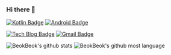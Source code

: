 ### Hi there 👋
[![Kotlin Badge](http://img.shields.io/badge/-Kotlin-blue?style=flat-square&logo=kotlin&link=https://kotlinlang.org/docs/reference/)](https://kotlinlang.org/docs/reference/)
[![Android Badge](http://img.shields.io/badge/-Android-green?style=flat-square&logo=android&link=https://d.android.com/)](https://d.android.com/)

[![Tech Blog Badge](http://img.shields.io/badge/-Tech%20blog-black?style=flat-square&logo=notion&link=https://bit.ly/2AcJ9G8)](https://bit.ly/2AcJ9G8)
[![Gmail Badge](https://img.shields.io/badge/-Gmail-d14836?style=flat-square&logo=Gmail&logoColor=white&link=mailto:kekemusa37@gmail.com)](mailto:kekemusa37@gmail.com)

![BeokBeok's github stats](https://github-readme-stats.vercel.app/api?username=beokbeok&show_icons=true)
![BeokBeok's github most language](https://github-readme-stats.vercel.app/api/top-langs/?username=beokbeok&layout=compact)
